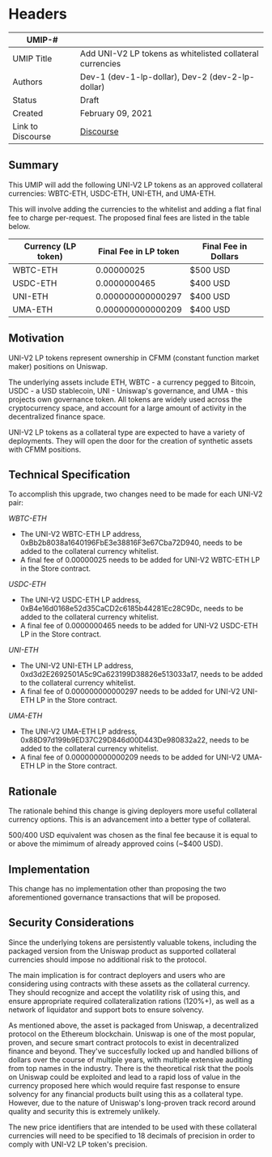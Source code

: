 # Headers
| UMIP-#     |                                                                                                                                          |
|------------|------------------------------------------------------------------------------------------------------------------------------------------|
| UMIP Title | Add UNI-V2 LP tokens as whitelisted collateral currencies              |
| Authors    | Dev-1 (dev-1-lp-dollar), Dev-2 (dev-2-lp-dollar) |
| Status     | Draft                                                                                                                                    |
| Created    | February 09, 2021                                                                                                                        |
| Link to Discourse | [Discourse](https://discourse.umaproject.org/t/add-uni-v2-wbtc-eth-as-a-supported-collateral-currency/149)                        |
 
## Summary
This UMIP will add the following UNI-V2 LP tokens as an approved collateral currencies: WBTC-ETH, USDC-ETH, UNI-ETH, and UMA-ETH. 

This will involve adding the currencies to the whitelist and adding a flat final fee to charge per-request. The proposed final fees are listed in the table below. 

| Currency (LP token) | Final Fee in LP token | Final Fee in Dollars |
|---------------------|-----------------------| -------------------- | 
| WBTC-ETH | 0.00000025 | $500 USD |
| USDC-ETH | 0.0000000465 | $400 USD |
| UNI-ETH | 0.000000000000297 | $400 USD |
| UMA-ETH | 0.000000000000209 | $400 USD |

## Motivation
UNI-V2 LP tokens represent ownership in CFMM (constant function market maker) positions on Uniswap. 

The underlying assets include ETH, WBTC - a currency pegged to Bitcoin, USDC - a USD stablecoin, UNI - Uniswap's governance, and UMA - this projects own governance token. All tokens are widely used across the cryptocurrency space, and account for a large amount of activity in the decentralized finance space.
 
UNI-V2 LP tokens as a collateral type are expected to have a variety of deployments. They will open the door for the creation of synthetic assets with CFMM positions.

## Technical Specification
To accomplish this upgrade, two changes need to be made for each UNI-V2 pair:

*WBTC-ETH*
- The UNI-V2 WBTC-ETH LP address, 0xBb2b8038a1640196FbE3e38816F3e67Cba72D940, needs to be added to the collateral currency whitelist.
- A final fee of 0.00000025 needs to be added for UNI-V2 WBTC-ETH LP in the Store contract.

*USDC-ETH*
- The UNI-V2 USDC-ETH LP address, 0xB4e16d0168e52d35CaCD2c6185b44281Ec28C9Dc, needs to be added to the collateral currency whitelist.
- A final fee of 0.0000000465 needs to be added for UNI-V2 USDC-ETH LP in the Store contract.

*UNI-ETH*
- The UNI-V2 UNI-ETH LP address, 0xd3d2E2692501A5c9Ca623199D38826e513033a17, needs to be added to the collateral currency whitelist.
- A final fee of 0.000000000000297 needs to be added for UNI-V2 UNI-ETH LP in the Store contract.

*UMA-ETH*
- The UNI-V2 UMA-ETH LP address, 0x88D97d199b9ED37C29D846d00D443De980832a22, needs to be added to the collateral currency whitelist.
- A final fee of 0.000000000000209 needs to be added for UNI-V2 UMA-ETH LP in the Store contract.


## Rationale
The rationale behind this change is giving deployers more useful collateral currency options. This is an advancement into a better type of collateral.

$500/$400 USD equivalent was chosen as the final fee because it is equal to or above the mimimum of already approved coins (~$400 USD).

## Implementation

This change has no implementation other than proposing the two aforementioned governance transactions that will be proposed.

## Security Considerations
Since the underlying tokens are persistently valuable tokens, including the packaged version from the Uniswap product as supported collateral currencies should impose no additional risk to the protocol.

The main implication is for contract deployers and users who are considering using contracts with these assets as the collateral currency. They should recognize and accept the volatility risk of using this, and ensure appropriate required collateralization rations (120%+), as well as a network of liquidator and support bots to ensure solvency.

As mentioned above, the asset is packaged from Uniswap, a decentralized protocol on the Ethereum blockchain. Uniswap is one of the most popular, proven, and secure smart contract protocols to exist in decentralized finance and beyond. They've succesfully locked up and handled billions of dollars over the course of multiple years, with multiple extensive auditing from top names in the industry. There is the theoretical risk that the pools on Uniswap could be exploited and lead to a rapid loss of value in the currency proposed here which would require fast response to ensure solvency for any financial products built using this as a collateral type. However, due to the nature of Uniswap's long-proven track record around quality and security this is extremely unlikely. 

The new price identifiers that are intended to be used with these collateral currencies will need to be specified to 18 decimals of precision in order to comply with UNI-V2 LP token's precision.
